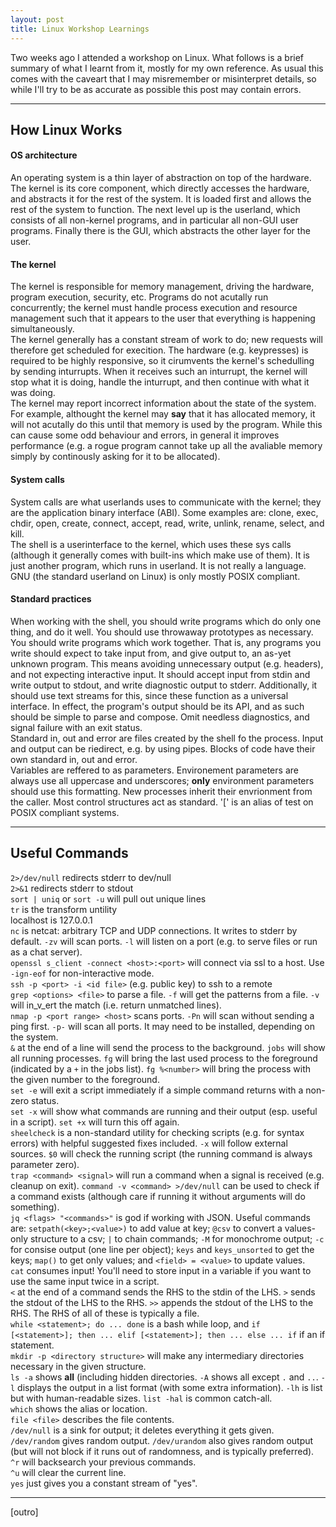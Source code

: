 ```yaml
---
layout: post
title: Linux Workshop Learnings
---
```


Two weeks ago I attended a workshop on Linux. What follows is a brief summary of what I learnt from it, mostly for my own reference. As usual this comes with the caveart that I may misremember or misinterpret details, so while I'll try to be as accurate as possible this post may contain errors.

---

## How Linux Works

#### OS architecture

An operating system is a thin layer of abstraction on top of the hardware. The kernel is its core component, which directly accesses the hardware, and abstracts it for the rest of the system. It is loaded first and allows the rest of the system to function. The next level up is the userland, which consists of all non-kernel programs, and in particular all non-GUI user programs. Finally there is the GUI, which abstracts the other layer for the user.  

#### The kernel

The kernel is responsible for memory management, driving the hardware, program execution, security, etc. Programs do not acutally run concurrently; the kernel must handle process execution and resource management such that it appears to the user that everything is happening simultaneously.  
The kernel generally has a constant stream of work to do; new requests will therefore get scheduled for execition. The hardware (e.g. keypresses) is required to be highly responsive, so it cirumvents the kernel's schedulling by sending inturrupts. When it receives such an inturrupt, the kernel will stop what it is doing, handle the inturrupt, and then continue with what it was doing.  
The kernel may report incorrect information about the state of the system. For example, althought the kernel may **say** that it has allocated memory, it will not acutally do this until that memory is used by the program. While this can cause some odd behaviour and errors, in general it improves performance (e.g. a rogue program cannot take up all the avaliable memory simply by continously asking for it to be allocated).

#### System calls

System calls are what userlands uses to communicate with the kernel; they are the application binary interface (ABI). Some examples are: clone, exec, chdir, open, create, connect, accept, read, write, unlink, rename, select, and kill.  
The shell is a userinterface to the kernel, which uses these sys calls (although it generally comes with built-ins which make use of them). It is just another program, which runs in userland. It is not really a language.  
GNU (the standard userland on Linux) is only mostly POSIX compliant.  

#### Standard practices

When working with the shell, you should write programs which do only one thing, and do it well. You should use throwaway prototypes as necessary.  
You should write programs which work together. That is, any programs you write should expect to take input from, and give output to, an as-yet unknown program. This means avoiding unnecessary output (e.g. headers), and not expecting interactive input. It should accept input from stdin and write output to stdout, and write diagnostic output to stderr. Additionally, it should use text streams for this, since these function as a universal interface. In effect, the program's output should be its API, and as such should be simple to parse and compose. Omit needless diagnostics, and signal failure with an exit status.  
Standard in, out and error are files created by the shell fo the process. Input and output can be riedirect, e.g. by using pipes. Blocks of code have their own standard in, out and error.  
Variables are reffered to as parameters. Environement parameters are always use all uppercase and underscores; **only** environment parameters should use this formatting. New processes inherit their envrionment from the caller. Most control structures act as standard. '[' is an alias of test on POSIX compliant systems.  

---

## Useful Commands

`2>/dev/null` redirects stderr to dev/null  
`2>&1` redirects stderr to stdout  
`sort | uniq` or `sort -u` will pull out unique lines  
`tr` is the transform untility  
localhost is 127.0.0.1  
`nc` is netcat: arbitrary TCP and UDP connections. It writes to stderr by default. `-zv` will scan ports. `-l` will listen on a port (e.g. to serve files or run as a chat server).  
`openssl s_client -connect <host>:<port>` will connect via ssl to a host. Use `-ign-eof` for non-interactive mode.  
`ssh -p <port> -i <id file>` (e.g. public key) to ssh to a remote  
`grep <options> <file>` to parse a file. `-f` will get the patterns from a file. `-v` will in_v_ert the match (i.e. return unmatched lines).  
`nmap -p <port range> <host>` scans ports. `-Pn` will scan without sending a ping first. `-p-` will scan all ports. It may need to be installed, depending on the system.  
`&` at the end of a line will send the process to the background. `jobs` will show all running processes. `fg` will bring the last used process to the foreground (indicated by a `+` in the jobs list). `fg %<number>` will bring the process with the given number to the foreground.  
`set -e` will exit a script immediately if a simple command returns with a non-zero status.  
`set -x` will show what commands are running and their output (esp. useful in a script). `set +x` will turn this off again.  
`sheelcheck` is a non-standard utility for checking scripts (e.g. for syntax errors) with helpful suggested fixes included. `-x` will follow external sources. `$0` will check the running script (the running command is always parameter zero).  
`trap <command> <signal>` will run a command when a signal is received (e.g. cleanup on exit).
`command -v <command> >/dev/null` can be used to check if a command exists (although care if running it without arguments will do something).  
`jq <flags> "<commands>"` is god if working with JSON. Useful commands are: `setpath(<key>;<value>)` to add value at key; `@csv` to convert a values-only structure to a csv; `|` to chain commands; `-M` for monochrome output; `-c` for consise output (one line per object); `keys` and `keys_unsorted` to get the keys; `map()` to get only values; and `<field> = <value>` to update values.  
`cat` consumes input! You'll need to store input in a variable if you want to use the same input twice in a script.  
`<` at the end of a command sends the RHS to the stdin of the LHS. `>` sends the stdout of the LHS to the RHS. `>>` appends the stdout of the LHS to the RHS. The RHS of all of these is typically a file.  
`while <statement>; do ... done` is a bash while loop, and `if [<statement>]; then ... elif [<statement>]; then ... else ... if` if an if statement.  
`mkdir -p <directory structure>` will make any intermediary directories necessary in the given structure.  
`ls -a` shows **all** (including hidden directories. `-A` shows all except `.` and `..`. `-l` displays the output in a list format (with some extra information). `-lh` is list but with human-readable sizes. `list -hal` is common catch-all.  
`which` shows the alias or location.  
`file <file>` describes the file contents.  
`/dev/null` is a sink for output; it deletes everything it gets given.  
`/dev/random` gives random output. `/dev/urandom` also gives random output (but will not block if it runs out of randomness, and is typically preferred).  
`^r` will backsearch your previous commands.  
`^u` will clear the current line.  
`yes` just gives you a constant stream of "yes".  

---

[outro]
